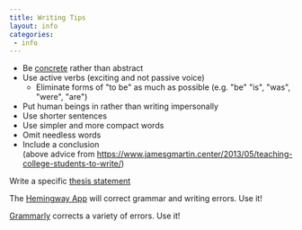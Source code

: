 ```yaml
---
title: Writing Tips
layout: info
categories:
 - info
---
```


* Be [concrete](../concrete) rather than abstract
* Use active verbs (exciting and not passive voice)
  * Eliminate forms of "to be" as much as possible (e.g. "be" "is", "was", "were", "are")
* Put human beings in rather than writing impersonally
* Use shorter sentences
* Use simpler and more compact words 
* Omit needless words 
* Include a conclusion  
(above advice from https://www.jamesgmartin.center/2013/05/teaching-college-students-to-write/)  

Write a specific [thesis statement](http://www.cws.illinois.edu/workshop/writers/tips/thesis/)  

The [Hemingway App](http://www.hemingwayapp.com/) will correct grammar and writing errors. Use it!

[Grammarly](https://www.grammarly.com/) corrects a variety of errors. Use it!
